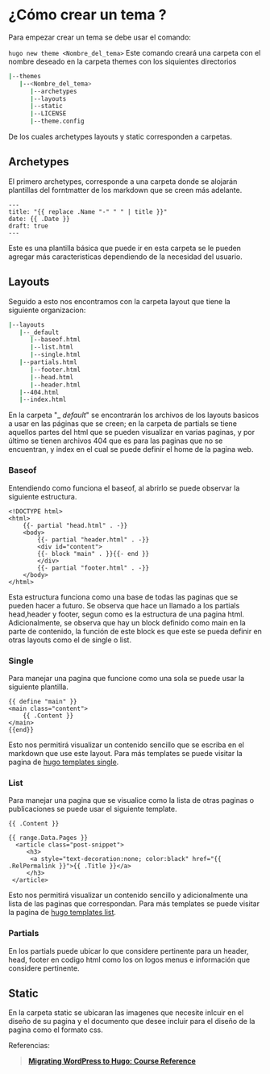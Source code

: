 # ¿Cómo crear un tema ?


Para empezar crear un tema se debe usar el comando:

`
hugo new theme <Nombre_del_tema>
`
Este comando creará una carpeta con el nombre deseado en la carpeta themes con los siquientes directorios
```bash
|--themes
   |--<Nombre_del_tema>
      |--archetypes
      |--layouts
      |--static
      |--LICENSE
      |--theme.config
```
De los cuales archetypes layouts y static corresponden a carpetas. 

## Archetypes

El primero archetypes, corresponde a una carpeta donde se alojarán plantillas del forntmatter de los markdown que se creen más adelante.

```
---
title: "{{ replace .Name "-" " " | title }}"
date: {{ .Date }}
draft: true
---
```
Este es una plantilla básica que puede ir en esta carpeta se le pueden agregar más caracteristicas dependiendo de la necesidad del
usuario.

## Layouts

Seguido a esto nos encontramos con la carpeta layout que tiene la siguiente organizacion:
```bash
|--layouts
   |--_default
      |--baseof.html
      |--list.html
      |--single.html
   |--partials.html
      |--footer.html
      |--head.html
      |--header.html
   |--404.html
   |--index.html
```    
En la carpeta "_ _default_" se encontrarán los archivos de los layouts basicos a usar en las páginas que se creen; en la carpeta de partials se tiene aquellos partes del html que se pueden visualizar en varias paginas, y por último se tienen archivos 404 que es para las paginas que no se encuentran, y index en el cual se puede definir el home de la pagina web.

### Baseof

Entendiendo como funciona el baseof, al abrirlo se puede observar la siguiente estructura.
```
<!DOCTYPE html>
<html>
    {{- partial "head.html" . -}}
    <body>
        {{- partial "header.html" . -}}
        <div id="content">
        {{- block "main" . }}{{- end }}
        </div>
        {{- partial "footer.html" . -}}
    </body>
</html>
```
Esta estructura funciona como una base de todas las paginas que se pueden hacer a futuro. Se observa que hace un llamado a los partials head,header y footer, segun como es la estructura de una pagina html. Adicionalmente, se observa que hay un block definido como main en la parte de contenido, la función de este block es que este se pueda definir en otras layouts como el de single o list.

### Single

Para manejar una pagina que funcione como una sola se puede usar la siguiente plantilla.
```
{{ define "main" }}
<main class="content">
    {{ .Content }}
</main>
{{end}}
```
Esto nos permitirá  visualizar un contenido sencillo que se escriba en el markdown que use este layout. Para más templates se puede visitar la pagina de [hugo templates single](https://gohugo.io/templates/single-page-templates/).

### List

Para manejar una pagina que se visualice como la lista de otras paginas o publicaciones se puede usar el siguiente template.
```
{{ .Content }}
        
{{ range.Data.Pages }}
  <article class="post-snippet">
     <h3>                   
      <a style="text-decoration:none; color:black" href="{{ .RelPermalink }}">{{ .Title }}</a>
     </h3>
 </article>
```
Esto nos permitirá  visualizar un contenido sencillo  y adicionalmente una lista de las paginas que correspondan. Para más templates se puede visitar la pagina de [hugo templates list](https://gohugo.io/templates/lists/).

### Partials
En los partials puede ubicar lo que considere pertinente para un header, head, footer en codigo html como los on logos menus e información que considere pertinente.

## Static

En la carpeta static se ubicaran las imagenes que necesite inlcuir en el diseño de su pagina y el documento que desee incluir para el diseño de la pagina como el formato css.

Referencias:

>**[Migrating WordPress to Hugo: Course Reference](https://tygerbytes.github.io/wp2hugoref/#06-write-a-new-post-with-hugo)**

